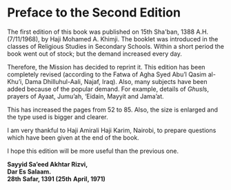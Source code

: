 Preface to the Second Edition
=============================

The first edition of this book was published on 15th Sha'ban, 1388 A.H.
(7/11/1968), by Haji Mohamed A. Khimji. The booklet was introduced in
the classes of Religious Studies in Secondary Schools. Within a short
period the book went out of stock; but the demand increased every day.

Therefore, the Mission has decided to reprint it. This edition has been
completely revised (according to the Fatwa of Agha Syed Abu’l Qasim
al-Khu’i, Dama Dhilluhul-Aali, Najaf, Iraq). Also, many subjects have
been added because of the popular demand. For example, details of
*Ghusl*s, prayers of Ayaat, Jumu’ah, ‘Eidain, Mayyit and Jama’at.

This has increased the pages from 52 to 85. Also, the size is enlarged
and the type used is bigger and clearer.

I am very thankful to Haji Amirali Haji Karim, Nairobi, to prepare
questions which have been given at the end of the book.

I hope this edition will be more useful than the previous one.

**Sayyid Sa’eed Akhtar Rizvi,**  
**Dar Es Salaam.**  
**28th** **Safar, 1391 (25th** **April, 1971)**


